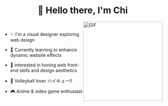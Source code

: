 
<!-- # 👀 Hi stranger! 👋🏻 -->
<p>
  <h1 align="center"><b>👋 Hello there, I'm Chi </b></h1>
</p>

<img align="right" height="250px" alt="GIF" src="https://media.giphy.com/media/v1.Y2lkPTc5MGI3NjExZTFlNG0ydzA4MDhiaGNxODhhaHRiazRnOWxpbGQ4bXo3bzRnYmRjMCZlcD12MV9pbnRlcm5hbF9naWZfYnlfaWQmY3Q9Zw/9LQHvkbIzTSLe/giphy.gif" />

<br>

- ✨ I'm a visual designer exploring web design 
  
- 🌱 Currently learning to enhance dynamic website effects
  
- 🎨 interested in honing web front-end skills and design aesthetics
  
- 🏐 Volleyball lover  ハイキュー!!
  
- 🎮 Anime & video game enthusiast

<!---
wenchicheng/wenchicheng is a ✨ special ✨ repository because its `README.md` (this file) appears on your GitHub profile.
You can click the Preview link to take a look at your changes.
--->
